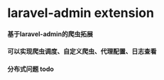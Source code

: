 laravel-admin extension
======
#### 基于laravel-admin的爬虫拓展
#### 可以实现爬虫调度、自定义爬虫、代理配置、日志查看
#### 分布式问题 todo

